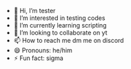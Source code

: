 - 👋 Hi, I’m tester
- 👀 I’m interested in testing codes
- 🌱 I’m currently learning scripting 
- 💞️ I’m looking to collaborate on yt
- 📫 How to reach me dm me on discord
- 😄 Pronouns: he/him
- ⚡ Fun fact: sigma

<!---
RedManWwW2/RedManWwW2 is a ✨ special ✨ repository because its `README.md` (this file) appears on your GitHub profile.
You can click the Preview link to take a look at your changes.
--->
